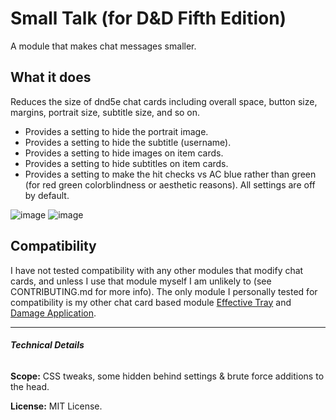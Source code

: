 # Small Talk (for D&D Fifth Edition)

A module that makes chat messages smaller.

## What it does 
Reduces the size of dnd5e chat cards including overall space, button size, margins, portrait size, subtitle size, and so on.
- Provides a setting to hide the portrait image.
- Provides a setting to hide the subtitle (username).
- Provides a setting to hide images on item cards.
- Provides a setting to hide subtitles on item cards.
- Provides a setting to make the hit checks vs AC blue rather than green (for red green colorblindness or aesthetic reasons).
All settings are off by default.

![image](https://github.com/etiquettestartshere/smalltalk/blob/main/img/smalltalk1.webp) ![image](https://github.com/etiquettestartshere/smalltalk/blob/main/img/smalltalk2.webp)

## Compatibility
I have not tested compatibility with any other modules that modify chat cards, and unless I use that module myself I am unlikely to (see CONTRIBUTING.md for more info). The only module I personally tested for compatibility is my other chat card based module [Effective Tray](https://github.com/etiquettestartshere/effectivetray) and [Damage Application](https://github.com/krbz999/damage-application/).
___
###### **Technical Details**

**Scope:** CSS tweaks, some hidden behind settings & brute force additions to the head.

**License:** MIT License.